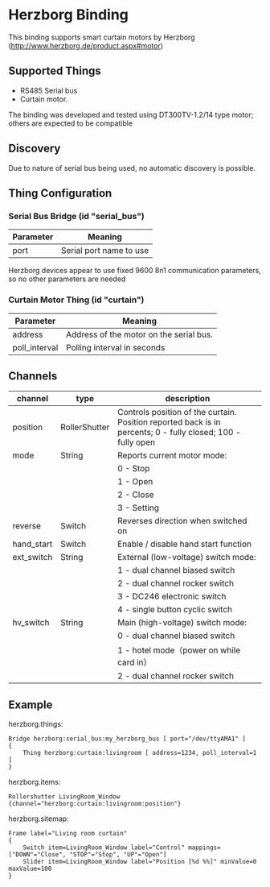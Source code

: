 # Herzborg Binding

This binding supports smart curtain motors by Herzborg (http://www.herzborg.de/product.aspx#motor)

## Supported Things

- RS485 Serial bus
- Curtain motor.

The binding was developed and tested using DT300TV-1.2/14 type motor; others are expected to be compatible

## Discovery

Due to nature of serial bus being used, no automatic discovery is possible.

## Thing Configuration

### Serial Bus Bridge (id "serial_bus")

| Parameter | Meaning                                                 |
|-----------|---------------------------------------------------------|
| port      | Serial port name to use                                 |

Herzborg devices appear to use fixed 9600 8n1 communication parameters, so no other parameters are needed

### Curtain Motor Thing (id "curtain")

| Parameter     | Meaning                                                 |
|---------------|---------------------------------------------------------|
| address       | Address of the motor on the serial bus.                 |
| poll_interval | Polling interval in seconds                             |

## Channels

| channel     | type          | description                                   |
|-------------|---------------|-----------------------------------------------|
| position    | RollerShutter | Controls position of the curtain. Position reported back is in percents; 0 - fully closed; 100 - fully open |
| mode        | String        | Reports current motor mode:                   |
|             |               | 0 - Stop                                      |
|             |               | 1 - Open                                      |
|             |               | 2 - Close                                     |
|             |               | 3 - Setting                                   |
| reverse     | Switch        | Reverses direction when switched on           |
| hand_start  | Switch        | Enable / disable hand start function          |
| ext_switch  | String        | External (low-voltage) switch mode:           |
|             |               | 1 - dual channel biased switch                |
|             |               | 2 - dual channel rocker switch                |
|             |               | 3 - DC246 electronic switch                   |
|             |               | 4 - single button cyclic switch               |
| hv_switch   | String        | Main (high-voltage) switch mode:              |
|             |               | 0 - dual channel biased switch                |
|             |               | 1 - hotel mode（power on while card in）        |
|             |               | 2 - dual channel rocker switch                |

## Example

herzborg.things:

```
Bridge herzborg:serial_bus:my_herzborg_bus [ port="/dev/ttyAMA1" ]
{
    Thing herzborg:curtain:livingroom [ address=1234, poll_interval=1 ]
}
```

herzborg.items:

```
Rollershutter LivingRoom_Window {channel="herzborg:curtain:livingroom:position"}
```

herzborg.sitemap:

```
Frame label="Living room curtain"
{
    Switch item=LivingRoom_Window label="Control" mappings=["DOWN"="Close", "STOP"="Stop", "UP"="Open"]
    Slider item=LivingRoom_Window label="Position [%d %%]" minValue=0 maxValue=100
}

```
